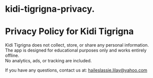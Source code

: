 # kidi-tigrigna-privacy.

# Privacy Policy for Kidi Tigrigna

Kidi Tigrigna does not collect, store, or share any personal information.  
The app is designed for educational purposes only and works entirely offline.  
No analytics, ads, or tracking are included.  

If you have any questions, contact us at: haileslassie.lilay@yahoo.com
